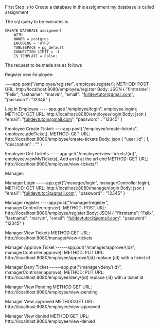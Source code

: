 First Step is to Create a database in this assignment my database
is called assignment


The sql query to be executes is

    CREATE DATABASE assignment
        WITH
        OWNER = postgres
        ENCODING = 'UTF8'
        TABLESPACE = pg_default
        CONNECTION LIMIT = -1
        IS_TEMPLATE = False;


The request to be made are as follows

Register new Employee:

   ----app.post("/employee/register", employee.register);
METHOD: POST
URL: http://localhost:8080/employee/register
Body: JSON
    {
        "firstname": "Felix",
        "lastname": "marvin",
        "email": "fulldevtutor@gmail.com",
        "password": "12345"
    }


Log In Employee
   ---- app.get("/employee/login", employee.login);
METHOD: GET
URL: http://localhost:8080/employee/login
Body: json
   {
       "email": "fulldevtutor@gmail.com",
       "password" : "12345"
   }

Employee Create Ticket:
    ----app.post("/employee/create-tickets", employee.addTicket);
METHOD: GET
URL: http://localhost:8080/employee/create-tickets
Body: json
    {
        "user_id" : 1,
        "description" : ""
    }


Employee Get Tickets
    -----app.get("/employee/view-tickets/{id}", employee.viewMyTickets);
Add an id at the url end
METHOD: GET
URL: http://localhost:8080/employee/view-tickets/1



Manager:

Manager Login
-----app.get("/manager/login", managerController.login);
METHOD: GET
URL: http://localhost:8080/manager/login
Body: json
    {
    "email": "fulldevtutor2@gmail.com",
    "password" : "12345"
    }

Manager register
----app.post("/manager/register", managerController.register);
METHOD: POST
URL: http://localhost:8080/employee/register
Body: JSON
    {
    "firstname": "Felix",
    "lastname": "marvin",
    "email": "fulldevtutor2@gmail.com",
    "password": "12345"
    }

Manager View Tickets
METHOD:GET
URL: http://localhost:8080/manager/view-tickets

Manager Approve Ticket
------app.put("/manager/approve/{id}", managerController.approve);
METHOD: PUT
URL: http://localhost:8080/employee/approve/{id}
replace {id} with a ticket id


Manager Deny Ticket
------app.put("/manager/deny/{id}", managerController.approve);
METHOD: PUT
URL: http://localhost:8080/employee/deny/{id}
replace {id} with a ticket id


Manager View Pending
METHOD:GET
URL: http://localhost:8080/employee/view-pending

Manager View approved
METHOD:GET
URL: http://localhost:8080/employee/view-approved

Manager View denied
METHOD:GET
URL: http://localhost:8080/employee/view-denied
